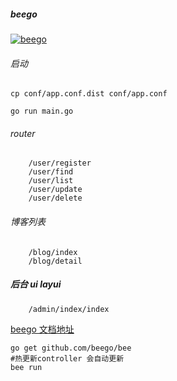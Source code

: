 ##### beego

[![beego](https://img.shields.io/badge/go-beego-blue)](https://github.com/astaxie/beego)

###### 启动

```
cp conf/app.conf.dist conf/app.conf

go run main.go
```

###### router

```
    /user/register
    /user/find
    /user/list
    /user/update
    /user/delete
```

###### 博客列表
```
    /blog/index
    /blog/detail
```

##### 后台 ui layui
```
    /admin/index/index
```

[beego 文档地址](https://beego.me/docs/install/bee.md)

```安装 bee 工具
go get github.com/beego/bee
#热更新controller 会自动更新
bee run
```